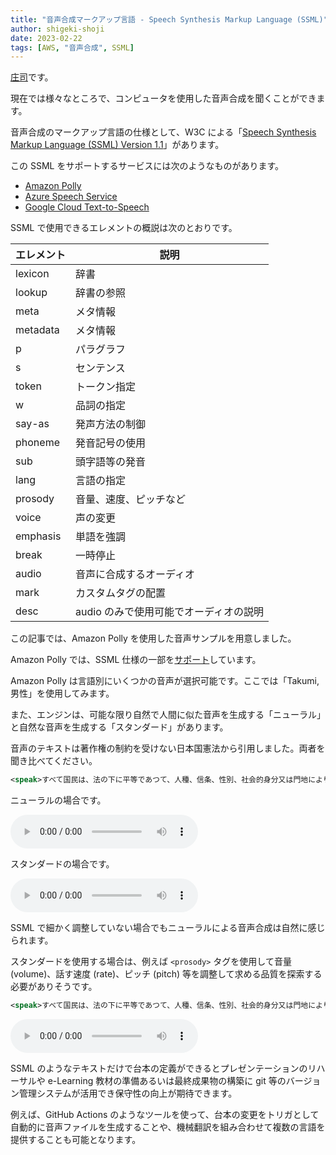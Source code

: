 ```yaml
---
title: "音声合成マークアップ言語 - Speech Synthesis Markup Language (SSML)"
author: shigeki-shoji
date: 2023-02-22
tags: [AWS, "音声合成", SSML]
---
```


[庄司](https://github.com/edward-mamezou)です。

現在では様々なところで、コンピュータを使用した音声合成を聞くことができます。

音声合成のマークアップ言語の仕様として、W3C による「[Speech Synthesis Markup Language (SSML) Version 1.1](https://www.w3.org/TR/speech-synthesis11/)」があります。

この SSML をサポートするサービスには次のようなものがあります。

- [Amazon Polly](https://aws.amazon.com/jp/polly/)
- [Azure Speech Service](https://learn.microsoft.com/ja-jp/azure/cognitive-services/Speech-Service/)
- [Google Cloud Text-to-Speech](https://cloud.google.com/text-to-speech/docs/samples/tts-synthesize-ssml?hl=ja)

SSML で使用できるエレメントの概説は次のとおりです。

| エレメント | 説明 |
|---|---|
| lexicon | 辞書 |
| lookup | 辞書の参照 |
| meta | メタ情報 |
| metadata | メタ情報 |
| p | パラグラフ |
| s | センテンス |
| token | トークン指定 |
| w | 品詞の指定 |
| say-as | 発声方法の制御 |
| phoneme | 発音記号の使用 |
| sub | 頭字語等の発音 |
| lang | 言語の指定 |
| prosody | 音量、速度、ピッチなど |
| voice | 声の変更 |
| emphasis | 単語を強調 |
| break | 一時停止 |
| audio | 音声に合成するオーディオ |
| mark | カスタムタグの配置 |
| desc | audio のみで使用可能でオーディオの説明 |

この記事では、Amazon Polly を使用した音声サンプルを用意しました。

Amazon Polly では、SSML 仕様の一部を[サポート](https://docs.aws.amazon.com/ja_jp/polly/latest/dg/supportedtags.html)しています。

Amazon Polly は言語別にいくつかの音声が選択可能です。ここでは「Takumi, 男性」を使用してみます。

また、エンジンは、可能な限り自然で人間に似た音声を生成する「ニューラル」と自然な音声を生成する「スタンダード」があります。

音声のテキストは著作権の制約を受けない日本国憲法から引用しました。両者を聞き比べてください。

```xml
<speak>すべて国民は、法の下に平等であつて、人種、信条、性別、社会的身分又は門地により、政治的、経済的又は社会的関係において、差別されない。</speak>
```

ニューラルの場合です。

<audio controls src="/img/audio/speech_20230221154954814.mp3"></audio>

スタンダードの場合です。

<audio controls src="/img/audio/speech_20230221155002784.mp3"></audio>

SSML で細かく調整していない場合でもニューラルによる音声合成は自然に感じられます。

スタンダードを使用する場合は、例えば `<prosody>` タグを使用して音量 (volume)、話す速度 (rate)、ピッチ (pitch) 等を調整して求める品質を探索する必要がありそうです。

```xml
<speak>すべて国民は、法の下に平等であつて、人種、信条、性別、社会的身分又は門地により、政治的、経済的<prosody rate="150%">又は</prosody>社会的関係において、差別されない。</speak>
```

<audio controls src="/img/audio/speech_20230221164017732.mp3"></audio>

SSML のようなテキストだけで台本の定義ができるとプレゼンテーションのリハーサルや e-Learning 教材の準備あるいは最終成果物の構築に git 等のバージョン管理システムが活用でき保守性の向上が期待できます。

例えば、GitHub Actions のようなツールを使って、台本の変更をトリガとして自動的に音声ファイルを生成することや、機械翻訳を組み合わせて複数の言語を提供することも可能となります。
